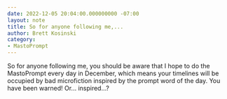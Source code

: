 ```yaml
---
date: 2022-12-05 20:04:00.000000000 -07:00
layout: note
title: So for anyone following me,...
author: Brett Kosinski
category:
- MastoPrompt
---
```

So for anyone following me, you should be aware that I hope to do the MastoPrompt every day in December, which means your timelines will be occupied by bad microfiction inspired by the prompt word of the day.  You have been warned!  Or... inspired...?